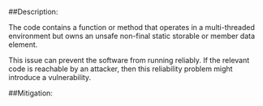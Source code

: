 ##Description:

The code contains a function or method that operates in a multi-threaded environment but owns an unsafe non-final static storable or member data element.

This issue can prevent the software from running reliably. If the relevant code is reachable by an attacker, then this reliability problem might introduce a vulnerability.

##Mitigation:
